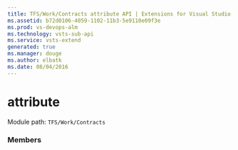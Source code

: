 ```yaml
---
title: TFS/Work/Contracts attribute API | Extensions for Visual Studio Team Services
ms.assetid: b72d0106-4059-1102-11b3-5e9110e09f3e
ms.prod: vs-devops-alm
ms.technology: vsts-sub-api
ms.service: vsts-extend
generated: true
ms.manager: douge
ms.author: elbatk
ms.date: 08/04/2016
---
```


# attribute

Module path: `TFS/Work/Contracts`


### Members

